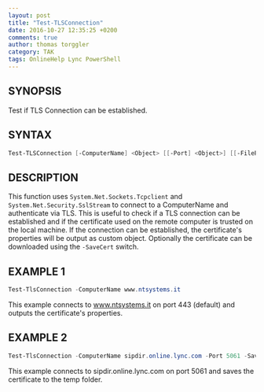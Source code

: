 ```yaml
---
layout: post
title: "Test-TLSConnection"
date: 2016-10-27 12:35:25 +0200
comments: true
author: thomas torggler
category: TAK
tags: OnlineHelp Lync PowerShell
---
```


## SYNOPSIS

Test if TLS Connection can be established.

<!-- more -->

## SYNTAX

```powershell
Test-TLSConnection [-ComputerName] <Object> [[-Port] <Object>] [[-FilePath] <FileInfo>] [-SaveCert] [-Silent] [<CommonParameters>]
```

## DESCRIPTION

This function uses `System.Net.Sockets.Tcpclient` and `System.Net.Security.SslStream` to connect to a ComputerName and authenticate via TLS. This is useful to check if a TLS connection can be established and if the certificate used on the remote computer is trusted on the local machine. If the connection can be established, the certificate's properties will be output as custom object. Optionally the certificate can be downloaded using the `-SaveCert` switch.

## EXAMPLE 1

```powershell
Test-TlsConnection -ComputerName www.ntsystems.it
```
This example connects to www.ntsystems.it on port 443 (default) and outputs the certificate's properties.

## EXAMPLE 2

```powershell
Test-TlsConnection -ComputerName sipdir.online.lync.com -Port 5061 -SaveCert
```
This example connects to sipdir.online.lync.com on port 5061 and saves the certificate to the temp folder.
